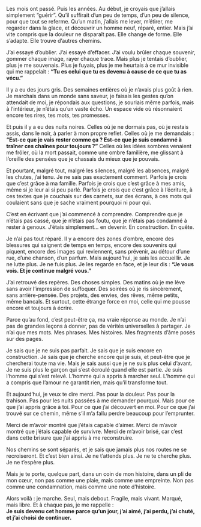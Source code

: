 Les mois ont passé. Puis les années. Au début, je croyais que j’allais simplement “guérir”. Qu’il suffirait d’un peu de temps, d’un peu de silence, pour que tout se referme. Qu’un matin, j’allais me lever, m’étirer, me regarder dans la glace, et découvrir un homme neuf, réparé, entier. Mais j’ai vite compris que la douleur ne disparaît pas. Elle change de forme. Elle s’adapte. Elle trouve d’autres chemins.

J’ai essayé d’oublier. J’ai essayé d’effacer. J’ai voulu brûler chaque souvenir, gommer chaque image, rayer chaque trace. Mais plus je tentais d’oublier, plus je me souvenais. Plus je fuyais, plus je me heurtais à ce mur invisible qui me rappelait : **“Tu es celui que tu es devenu à cause de ce que tu as vécu.”**

Il y a eu des jours gris. Des semaines entières où je n’avais plus goût à rien. Je marchais dans un monde sans saveur, je faisais les gestes qu’on attendait de moi, je répondais aux questions, je souriais même parfois, mais à l’intérieur, je n’étais qu’un vaste écho. Un espace vide où résonnaient encore tes rires, tes mots, tes promesses.

Et puis il y a eu des nuits noires. Celles où je ne dormais pas, où je restais assis, dans le noir, à parler à mon propre reflet. Celles où je me demandais : **“Est-ce que je vais rester comme ça ? Est-ce que je suis condamné à traîner ces chaînes pour toujours ?”** Celles où les idées sombres venaient me frôler, où la mort passait, comme une ombre familière, me glissant à l’oreille des pensées que je chassais du mieux que je pouvais.

Et pourtant, malgré tout, malgré les silences, malgré les absences, malgré les chutes, j’ai tenu. Je ne sais pas exactement comment. Parfois je crois que c’est grâce à ma famille. Parfois je crois que c’est grâce à mes amis, même si je leur ai si peu parlé. Parfois je crois que c’est grâce à l’écriture, à ces textes que je couchais sur des carnets, sur des écrans, à ces mots qui coulaient sans que je sache vraiment pourquoi ni pour qui.

C’est en écrivant que j’ai commencé à comprendre. Comprendre que je n’étais pas cassé, que je n’étais pas foutu, que je n’étais pas condamné à rester à genoux. J’étais simplement… en devenir. En construction. En quête.

Je n’ai pas tout réparé. Il y a encore des zones d’ombre, encore des blessures qui saignent de temps en temps, encore des souvenirs qui piquent, encore des images qui reviennent, sans prévenir, au détour d’une rue, d’une chanson, d’un parfum. Mais aujourd’hui, je sais les accueillir. Je ne lutte plus. Je ne fuis plus. Je les regarde en face, et je leur dis : **“Je vous vois. Et je continue malgré vous.”**

J’ai retrouvé des repères. Des choses simples. Des matins où je me lève sans avoir l’impression de suffoquer. Des soirées où je ris sincèrement, sans arrière-pensée. Des projets, des envies, des rêves, même petits, même bancals. Et surtout, cette étrange force en moi, celle qui me pousse encore et toujours à écrire.

Parce qu’au fond, c’est peut-être ça, ma vraie réponse au monde. Je n’ai pas de grandes leçons à donner, pas de vérités universelles à partager. Je n’ai que mes mots. Mes phrases. Mes histoires. Mes fragments d’âme posés sur des pages.

Je sais que je ne suis pas parfait. Je sais que je suis encore en construction. Je sais que je cherche encore qui je suis, et peut-être que je chercherai toute ma vie. Mais je sais aussi que je ne suis plus celui d’avant. Je ne suis plus le garçon qui s’est écroulé quand elle est partie. Je suis l’homme qui s’est relevé. L’homme qui a appris à marcher seul. L’homme qui a compris que l’amour ne garantit rien, mais qu’il transforme tout.

Et aujourd’hui, je veux te dire merci. Pas pour la douleur. Pas pour la trahison. Pas pour les nuits passées à me demander pourquoi. Mais pour ce que j’ai appris grâce à toi. Pour ce que j’ai découvert en moi. Pour ce que j’ai trouvé sur ce chemin, même s’il m’a fallu perdre beaucoup pour l’emprunter.

Merci de m’avoir montré que j’étais capable d’aimer. Merci de m’avoir montré que j’étais capable de survivre. Merci de m’avoir brisé, car c’est dans cette brisure que j’ai appris à me reconstruire.

Nos chemins se sont séparés, et je sais que jamais plus nos routes ne se recroiseront. Et c’est bien ainsi. Je ne t’attends plus. Je ne te cherche plus. Je ne t’espère plus.

Mais je te porte, quelque part, dans un coin de mon histoire, dans un pli de mon cœur, non pas comme une plaie, mais comme une empreinte. Non pas comme une condamnation, mais comme une note d’histoire.

Alors voilà : je marche. Seul, mais debout. Fragile, mais vivant. Marqué, mais libre. Et à chaque pas, je me rappelle :  
**Je suis devenu cet homme parce qu’un jour, j’ai aimé, j’ai perdu, j’ai chuté, et j’ai choisi de continuer.**